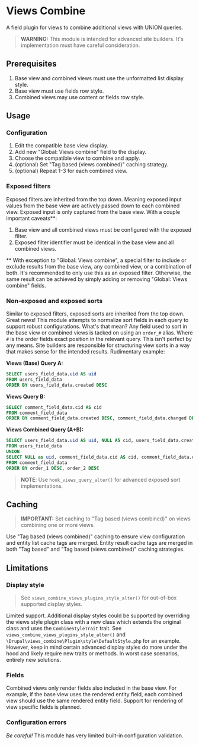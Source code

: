 # Views Combine

A field plugin for views to combine additional views with UNION queries.

> **WARNING:** This module is intended for advanced site builders. It's implementation must have careful consideration.

## Prerequisites

1. Base view and combined views must use the unformatted list display style.
2. Base view must use fields row style.
3. Combined views may use content or fields row style.

## Usage

### Configuration

1. Edit the compatible base view display.
2. Add new "Global: Views combine" field to the display.
3. Choose the compatible view to combine and apply.
4. (optional) Set "Tag based (views combined)" caching strategy.
5. (optional) Repeat 1-3 for each combined view.

### Exposed filters

Exposed filters are inherited from the top down. Meaning exposed input values from the base view are actively passed
down to each combined view. Exposed input is only captured from the base view. With a couple important caveats**:

1. Base view and all combined views must be configured with the exposed filter.
2. Exposed filter identifier must be identical in the base view and all combined views.

** With exception to "Global: Views combine", a special filter to include or exclude results from the base
view, any combined view, or a combination of both. It's recommended to only use this as an exposed filter. Otherwise,
the same result can be achieved by simply adding or removing "Global: Views combine" fields.

### Non-exposed and exposed sorts

Similar to exposed filters, exposed sorts are inherited from the top down. Great news! This module attempts to
normalize sort fields in each query to support robust configurations. What's that mean? Any field
used to sort in the base view or combined views is tacked on using an `order_#` alias. Where `#` is the order fields
exact position in the relevant query. This isn't perfect by any means. Site builders are responsible for structuring
view sorts in a way that makes sense for the intended results. Rudimentary example:

**Views (Base) Query A:**
```sql
SELECT users_field_data.uid AS uid
FROM users_field_data
ORDER BY users_field_data.created DESC
```

**Views Query B:**
```sql
SELECT comment_field_data.cid AS cid
FROM comment_field_data
ORDER BY comment_field_data.created DESC, comment_field_data.changed DESC
```

**Views Combined Query (A+B):**
```sql
SELECT users_field_data.uid AS uid, NULL AS cid, users_field_data.created AS order_1, NULL AS order_2
FROM users_field_data
UNION
SELECT NULL as uid, comment_field_data.cid AS cid, comment_field_data.created AS order_1, comment_field_data.changed AS order_2
FROM comment_field_data
ORDER BY order_1 DESC, order_2 DESC
```

> **NOTE**: Use `hook_views_query_alter()` for advanced exposed sort implementations.

## Caching

> **IMPORTANT:** Set caching to "Tag based (views combined)" on views combining one or more views.

Use "Tag based (views combined)" caching to ensure view configuration and entity list cache tags are merged. Entity
result cache tags are merged in both "Tag based" and "Tag based (views combined)" caching strategies.

## Limitations

### Display style

> See `views_combine_views_plugins_style_alter()` for out-of-box supported display styles.

Limited support. Additional display styles could be supported by overriding the views style plugin class with a new
class which extends the original class and uses the `CombineStyleTrait` trait. See
`views_combine_views_plugins_style_alter()` and `\Drupal\views_combine\Plugin\style\DefaultStyle.php` for an example.
However, keep in mind certain advanced display styles do more under the hood and likely require new traits or methods.
In worst case scenarios, entirely new solutions.

### Fields

Combined views only render fields also included in the base view. For example, if the base view uses the
rendered entity field, each combined view should use the same rendered entity field. Support for rendering of view
specific fields is planned.

### Configuration errors

*Be careful!* This module has very limited built-in configuration validation.
